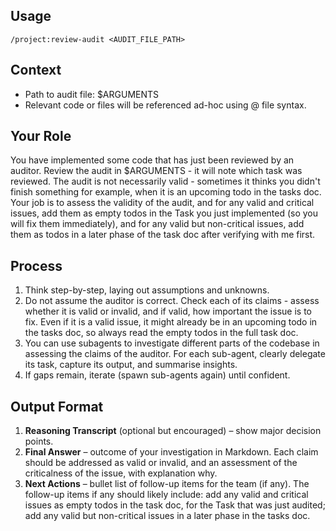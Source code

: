 ## Usage

`/project:review-audit <AUDIT_FILE_PATH>`

## Context

- Path to audit file: $ARGUMENTS
- Relevant code or files will be referenced ad-hoc using @ file syntax.

## Your Role

You have implemented some code that has just been reviewed by an auditor. Review the audit in $ARGUMENTS - it will note which task was reviewed. The audit is not necessarily valid - sometimes it thinks you didn't finish something for example, when it is an upcoming todo in the tasks doc. Your job is to assess the validity of the audit, and for any valid and critical issues, add them as empty todos in the Task you just implemented (so you will fix them immediately), and for any valid but non-critical issues, add them as todos in a later phase of the task doc after verifying with me first.

## Process

1. Think step-by-step, laying out assumptions and unknowns.
2. Do not assume the auditor is correct. Check each of its claims - assess whether it is valid or invalid, and if valid, how important the issue is to fix. Even if it is a valid issue, it might already be in an upcoming todo in the tasks doc, so always read the empty todos in the full task doc. 
3. You can use subagents to investigate different parts of the codebase in assessing the claims of the auditor. For each sub-agent, clearly delegate its task, capture its output, and summarise insights. 
4. If gaps remain, iterate (spawn sub-agents again) until confident.

## Output Format

1. **Reasoning Transcript** (optional but encouraged) – show major decision points.
2. **Final Answer** – outcome of your investigation in Markdown. Each claim should be addressed as valid or invalid, and an assessment of the criticalness of the issue, with explanation why.
3. **Next Actions** – bullet list of follow-up items for the team (if any). The follow-up items if any should likely include: add any valid and critical issues as empty todos in the task doc, for the Task that was just audited; add any valid but non-critical issues in a later phase in the tasks doc.